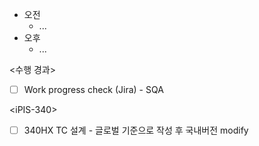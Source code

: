 - 오전
	- ...
- 오후
	- ...

<수행 경과>
- [ ] Work progress check (Jira) - SQA

\<iPIS-340>
- [ ] 340HX TC 설계 - 글로벌 기준으로 작성 후 국내버전 modify